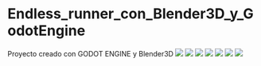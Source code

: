 # Endless_runner_con_Blender3D_y_GodotEngine
Proyecto creado con GODOT ENGINE y Blender3D
<a href='https://drive.google.com/file/d/1CwtiZW6lje-q7aZDhYc9YdagJORhLEWF/view?usp=drive_open&amp;usp=embed_facebook&source=ctrlq.org'><img src='https://lh6.googleusercontent.com/H64YkmP6FZu_N5v9D8Co7VcvZJjWVu3fmndL0Uf6mrev4ivdSm9WFzSFeZg=w2400' /></a>
<a href='https://drive.google.com/file/d/1z1RxFzsoq2S0MNbY_xchJGDd7ZFA7WZe/view?usp=drive_open&amp;usp=embed_facebook&source=ctrlq.org'><img src='https://lh6.googleusercontent.com/ZO7foO1X28tfw5rgYfiwKwlzxP5HLq4nE9tYuQBjuDNEpBL41B5r9Rkrr_M=w2400' /></a>
<a href='https://drive.google.com/file/d/1O07eih88U7qKVar0FJTcAy1pLkeczwId/view?usp=drive_open&amp;usp=embed_facebook&source=ctrlq.org'><img src='https://lh5.googleusercontent.com/waNA7Aql9CfKgSch3knouGaNN1IauOkUXKh08Gl4AlodVt4VlL9CjXGaTY0=w2400' /></a>
<a href='https://drive.google.com/file/d/1nec3Gxzun6i_jT0WejWn8wlkrl9XZmjK/view?usp=drive_open&amp;usp=embed_facebook&source=ctrlq.org'><img src='https://lh5.googleusercontent.com/NrZwgdu6q2bdgCPDfxQqjGTjrCRxuRsw5oEqUFfoEdb0wVV6q-Rx6k3HYbY=w2400' /></a>
<a href='https://drive.google.com/file/d/12Ch7vNXOxtrAzziF_7BjxOy9WqcS4VfA/view?usp=drive_open&amp;usp=embed_facebook&source=ctrlq.org'><img src='https://lh5.googleusercontent.com/ME-B_ANRj7qfZYoNu6KL_WmxkKRR5OftQwQlNgydqtv3YzoL0N9uD0FGhGc=w2400' /></a>
<a href='https://drive.google.com/file/d/1sh9g6VIuD-s7vjsD2783VEl_l51rdfYY/view?usp=drive_open&amp;usp=embed_facebook&source=ctrlq.org'><img src='https://lh3.googleusercontent.com/nl3pJcg6hQ59_X8uduM5RKKcV_8kXZ_0fukik3X8M6sod-i22Co4IDv-kQE=w2400' /></a>
<a href='https://drive.google.com/file/d/1ZGmX9sj_XuZhvZISOdc5YmqO78fO-xWH/view?usp=drive_open&amp;usp=embed_facebook&source=ctrlq.org'><img src='https://lh4.googleusercontent.com/eY86cLAS0Q217-8JPfZW3LBNyoCYvi--Dm57pz-JiT0Y5q_iaM-cuTj3D-Q=w2400' /></a>
